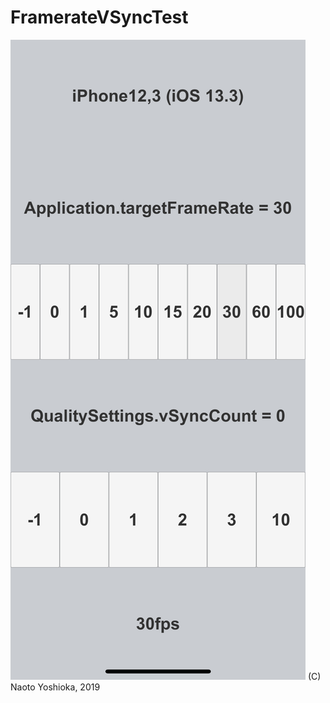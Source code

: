 # FramerateVSyncTest
![](https://github.com/ynaoto/FramerateVSyncTest/blob/master/Screenshot.png?raw=true)
(C) Naoto Yoshioka, 2019
